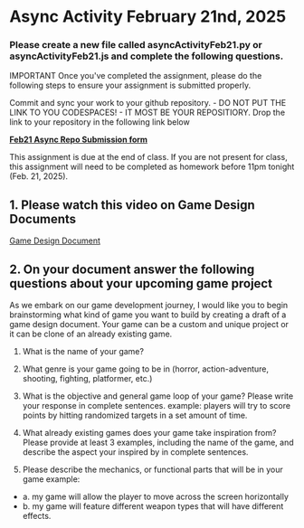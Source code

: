 # Async Activity February 21nd, 2025

### Please create a new file called asyncActivityFeb21.py or asyncActivityFeb21.js and complete the following questions.

IMPORTANT
Once you've completed the assignment, please do the following steps to ensure your assignment is submitted properly.

Commit and sync your work to your github repository. - DO NOT PUT THE LINK TO YOU CODESPACES! - IT MOST BE YOUR REPOSITIORY.
Drop the link to your repository in the following link below

<b>[Feb21 Async Repo Submission form](http://forms.gle/PB5sPqMStPaLxzNSA)</b>


This assignment is due at the end of class. If you are not present for class, this assignment will need to be completed as homework before 11pm tonight (Feb. 21, 2025).

## 1. Please watch this video on Game Design Documents

[Game Design Document](https://www.youtube.com/watch?v=ZE8v7uVGepM&t=124s)

## 2. On your document answer the following questions about your upcoming game project

As we embark on our game development journey, I would like you to begin brainstorming what kind of game you want to build by creating a draft of a game design document.
Your game can be a custom and unique project or it can be clone of an already existing game. 

1. What is the name of your game?

2. What genre is your game going to be in (horror, action-adventure, shooting, fighting, platformer, etc.)

3. What is the objective and general game loop of your game? Please write your response in complete sentences.
example: players will try to score points by hitting randomized targets in a set amount of time. 

4. What already existing games does your game take inspiration from? Please provide at least 3 examples, including the name of the game, and describe the aspect your inspired by in complete sentences.

5. Please describe the mechanics, or functional parts that will be in your game
example: 
- a. my game will allow the player to move across the screen horizontally
- b. my game will feature  different weapon types that will have different effects.
